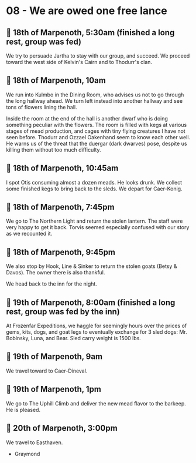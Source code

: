 # 08  - We are owed one free lance

## 📅 18th of Marpenoth, 5:30am (finished a long rest, group was fed)

We try to persuade Jartha to stay with our group, and succeed. We proceed toward
the west side of Kelvin's Cairn and to Thodurr's clan.

## 📅 18th of Marpenoth, 10am

We run into Kulmbo in the Dining Room, who advises us not to go through the long
hallway ahead. We turn left instead into another hallway and see tons of flowers
lining the hall.

Inside the room at the end of the hall is another dwarf who is doing something
peculiar with the flowers. The room is filled with kegs at various stages of
mead production, and cages with tiny flying creatures I have not seen before.
Thodurr and Ozzael Oakenhand seem to know each other well. He warns us of the
threat that the duergar (dark dwarves) pose, despite us killing them without
too much difficulty.

## 📅 18th of Marpenoth, 10:45am

I spot Otis consuming almost a dozen meads. He looks drunk. We collect some
finished kegs to bring back to the sleds. We depart for Caer-Konig.

## 📅 18th of Marpenoth, 7:45pm

We go to The Northern Light and return the stolen lantern. The staff were very
happy to get it back. Torvis seemed especially confused with our story as we
recounted it.

## 📅 18th of Marpenoth, 9:45pm

We also stop by Hook, Line & Sinker to return the stolen goats (Betsy & Davos).
The owner there is also thankful.

We head back to the inn for the night.

## 📅 19th of Marpenoth, 8:00am (finished a long rest, group was fed by the inn)

At Frozenfar Expeditions, we haggle for seemingly hours over the prices of gems,
kits, dogs, and goat legs to eventually exchange for 3 sled dogs: Mr. Bobinsky,
Luna, and Bear. Sled carry weight is 1500 lbs.

## 📅 19th of Marpenoth, 9am

We travel toward to Caer-Dineval.

## 📅 19th of Marpenoth, 1pm

We go to The Uphill Climb and deliver the new mead flavor to the barkeep.
He is pleased.

## 📅 20th of Marpenoth, 3:00pm

We travel to Easthaven.

- Graymond
